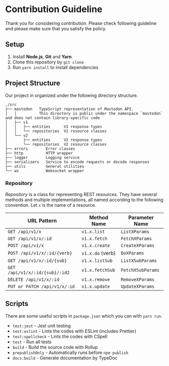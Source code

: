 # Contribution Guideline

Thank you for considering contribution. Please check following guideline and please make sure that you satisfy the policy.

## Setup

1. Install **Node.js**, **Git** and **Yarn**.
2. Clone this repository by `git clone`
3. Run `yarn install` to install dependencies

## Project Structure

Our project in organized under the following directory structure.

```
./src
├── mastodon   TypeScript representation of Mastodon API.
│   │          This directory is public under the namespace `mastodon` and does not contain library-specific code
│   ├── v1
│   │   ├── entities      V1 response types
│   │   └── repositories  V1 resource classes
│   └── v2
│       ├── entities      V2 response types
│       └── repositories  V2 resource classes
├── errors        Error classes
├── http          HTTP wrapper
├── logger        Logging service
├── serializers   Service to encode requests or decode responses
├── utils         General utilities
└── ws            Websocket wrapper
```

### Repository

_Repository_ is a class for representing REST resources. They have several methods and multiple implementations, all named according to the following convention. Let `x` is the name of a resource.

| URL Pattern                    | Method Name      | Parameter Name    |
| ------------------------------ | ---------------- | ----------------- |
| `GET /api/v1/x`                | `v1.x.list`      | `ListXParams`     |
| `GET /api/v1/x/:id`            | `v1.x.fetch`     | `FetchXParams`    |
| `POST /api/v1/x`               | `v1.x.create`    | `CreateXParams`   |
| `POST /api/v1/x/:id/{verb}`    | `v1.x.do` (verb) | `DoXParams`       |
| `GET /api/v1/x/:id/{sub}`      | `v1.x.listSub`   | `ListXSubParams`  |
| `GET /api/v1/x/:id/{sub}/:id2` | `v1.x.fetchSub`  | `FetchXSubParams` |
| `DELETE /api/v1/x/:id`         | `v1.x.remove`    | `RemoveXParams`   |
| `PUT or PATCH /api/v1/x/:id`   | `v1.x.update`    | `UpdateXParams`   |

## Scripts

There are some useful scripts in `package.json` which you can with `yarn run`.

- `test:jest` - Jest unit testing
- `test:eslint` - Lints the codes with ESLint (includes Prettier)
- `test:spellcheck` - Lints the codes with CSpell
- `test` - Run all tests
- `build` - Build the source code with Rollup
- `prepublishOnly` - Automatically runs before `npm publish`
- `docs:build` - Generate documentation by TypeDoc
